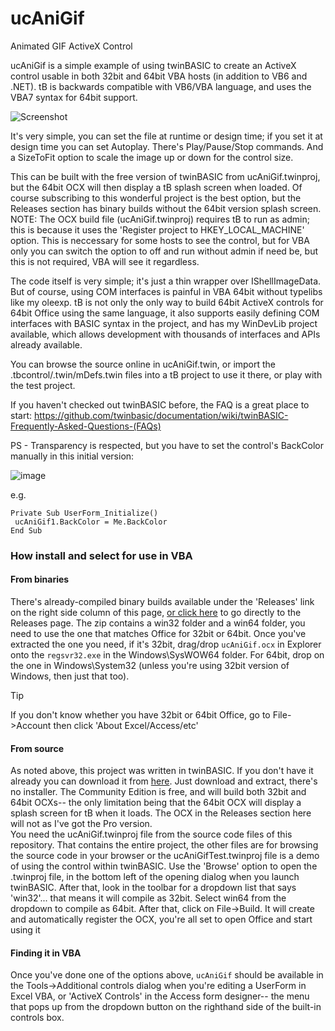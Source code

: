 # ucAniGif
Animated GIF ActiveX Control

ucAniGif is a simple example of using twinBASIC to create an ActiveX control usable in both 32bit and 64bit VBA hosts (in addition to VB6 and .NET). tB is backwards compatible with VB6/VBA language, and uses the VBA7 syntax for 64bit support.

![Screenshot](https://i.imgur.com/NMQzUau.gif)

It's very simple, you can set the file at runtime or design time; if you set it at design time you can set Autoplay. There's Play/Pause/Stop commands. And a SizeToFit option to scale the image up or down for the control size.

This can be built with the free version of twinBASIC from ucAniGif.twinproj, but the 64bit OCX will then display a tB splash screen when loaded. Of course subscribing to this wonderful project is the best option, but the Releases section has binary builds without the 64bit version splash screen.\
NOTE: The OCX build file (ucAniGif.twinproj) requires tB to run as admin; this is because it uses the 'Register project to HKEY_LOCAL_MACHINE' option. This is neccessary for some hosts to see the control, but for VBA only you can switch the option to off and run without admin if need be, but this is not required, VBA will see it regardless.

The code itself is very simple; it's just a thin wrapper over IShellImageData. But of course, using COM interfaces is painful in VBA 64bit without typelibs like my oleexp. tB is not only the only way to build 64bit ActiveX controls for 64bit Office using the same language, it also supports easily defining COM interfaces with BASIC syntax in the project, and has my WinDevLib project available, which allows development with thousands of interfaces and APIs already available.

You can browse the source online in ucAniGif.twin, or import the .tbcontrol/.twin/mDefs.twin files into a tB project to use it there, or play with the test project.

If you haven't checked out twinBASIC before, the FAQ is a great place to start: https://github.com/twinbasic/documentation/wiki/twinBASIC-Frequently-Asked-Questions-(FAQs)

PS - Transparency is respected, but you have to set the control's BackColor manually in this initial version:

![image](https://github.com/fafalone/ucAniGif/assets/7834493/55e35ffe-dacc-493e-ae4b-04ffeb900aba)

e.g.

```vba
Private Sub UserForm_Initialize()
 ucAniGif1.BackColor = Me.BackColor
End Sub
```

### How install and select for use in VBA

#### From binaries

There's already-compiled binary builds available under the 'Releases' link on the right side column of this page, [or click here](https://github.com/fafalone/ucAniGif/releases) to go directly to the Releases page. The  zip contains a win32 folder and a win64 folder, you need to use the one that matches Office for 32bit or 64bit. Once you've extracted the one you need, if it's 32bit, drag/drop `ucAniGif.ocx` in Explorer onto the `regsvr32.exe` in the Windows\SysWOW64 folder. For 64bit, drop on the one in Windows\System32 (unless you're using 32bit version of Windows, then just that too).

> [!TIP]
> If you don't know whether you have 32bit or 64bit Office, go to File->Account then click 'About Excel/Access/etc'


#### From source

As noted above, this project was written in twinBASIC. If you don't have it already you can download it from [here](https://github.com/twinbasic/twinbasic/releases). Just download and extract, there's no installer. The Community Edition is free, and will build both 32bit and 64bit OCXs-- the only limitation being that the 64bit OCX will display a splash screen for tB when it loads. The OCX in the Releases section here will not as I've got the Pro version.\
You need the ucAniGif.twinproj file from the source code files of this repository. That contains the entire project, the other files are for browsing the source code in your browser or the ucAniGifTest.twinproj file is a demo of using the control within twinBASIC. Use the 'Browse' option to open the .twinproj file, in the bottom left of the opening dialog when you launch twinBASIC. After that, look in the toolbar for a dropdown list that says 'win32'... that means it will compile as 32bit. Select win64 from the dropdown to compile as 64bit. After that, click on File->Build. It will create and automatically register the OCX, you're all set to open Office and start using it

#### Finding it in VBA

Once you've done one of the options above, `ucAniGif` should be available in the Tools->Additional controls dialog when you're editing a UserForm in Excel VBA, or 'ActiveX Controls' in the Access form designer-- the menu that pops up from the dropdown button on the righthand side of the built-in controls box.
